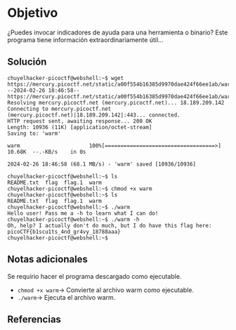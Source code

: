 # Objetivo

¿Puedes invocar indicadores de ayuda para una herramienta o binario? Este programa tiene información extraordinariamente útil...

## Solución

```
chuyelhacker-picoctf@webshell:~$ wget https://mercury.picoctf.net/static/a00f554b16385d9970dae424f66ee1ab/warm
--2024-02-26 18:46:58--  https://mercury.picoctf.net/static/a00f554b16385d9970dae424f66ee1ab/warm
Resolving mercury.picoctf.net (mercury.picoctf.net)... 18.189.209.142
Connecting to mercury.picoctf.net (mercury.picoctf.net)|18.189.209.142|:443... connected.
HTTP request sent, awaiting response... 200 OK
Length: 10936 (11K) [application/octet-stream]
Saving to: 'warm'

warm                      100%[===================================>]  10.68K  --.-KB/s    in 0s      

2024-02-26 18:46:58 (68.1 MB/s) - 'warm' saved [10936/10936]

chuyelhacker-picoctf@webshell:~$ ls
README.txt  flag  flag.1  warm
chuyelhacker-picoctf@webshell:~$ chmod +x warm
chuyelhacker-picoctf@webshell:~$ ls
README.txt  flag  flag.1  warm
chuyelhacker-picoctf@webshell:~$ ./warm
Hello user! Pass me a -h to learn what I can do!
chuyelhacker-picoctf@webshell:~$ ./warm -h
Oh, help? I actually don't do much, but I do have this flag here: picoCTF{b1scu1ts_4nd_gr4vy_18788aaa}
chuyelhacker-picoctf@webshell:~$ 
```
## Notas adicionales

Se requirio hacer el programa descargado como ejecutable.
- `chmod +x warm`-> Convierte al archivo warm como ejecutable.
- `./warm`-> Ejecuta el archivo warm.
## Referencias

